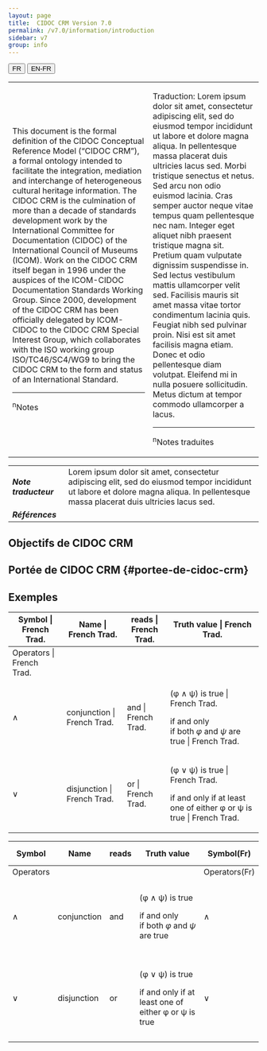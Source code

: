 ```yaml
---
layout: page
title:  CIDOC CRM Version 7.0
permalink: /v7.0/information/introduction
sidebar: v7
group: info
---
```



<div class="lang-buttons">
  <button id="fr" class="activate">FR</button>
  <button id="en-fr">EN-FR</button>
</div>


<table class="text">
<tbody>
<tr class="odd">
<td style="display:none">Texte</td>
<td class="en"><p>This document is the formal definition of the CIDOC Conceptual Reference Model (“CIDOC CRM”), a formal ontology intended to facilitate the integration, mediation and interchange of heterogeneous cultural heritage information. The CIDOC CRM is the culmination of more than a decade of standards development work by the International Committee for Documentation (CIDOC) of the International Council of Museums (ICOM). Work on the CIDOC CRM itself began in 1996 under the auspices of the ICOM-CIDOC Documentation Standards Working Group. Since 2000, development of the CIDOC CRM has been officially delegated by ICOM-CIDOC to the CIDOC CRM Special Interest Group, which collaborates with the ISO working group ISO/TC46/SC4/WG9 to bring the CIDOC CRM to the form and status of an International Standard.</p>
<hr>
<p><sup>n</sup>Notes</p></td>
<td><p>Traduction: Lorem ipsum dolor sit amet, consectetur adipiscing elit, sed do eiusmod tempor incididunt ut labore et dolore magna aliqua. In pellentesque massa placerat duis ultricies lacus sed. Morbi tristique senectus et netus. Sed arcu non odio euismod lacinia. Cras semper auctor neque vitae tempus quam pellentesque nec nam. Integer eget aliquet nibh praesent tristique magna sit. Pretium quam vulputate dignissim suspendisse in. Sed lectus vestibulum mattis ullamcorper velit sed. Facilisis mauris sit amet massa vitae tortor condimentum lacinia quis. Feugiat nibh sed pulvinar proin. Nisi est sit amet facilisis magna etiam. Donec et odio pellentesque diam volutpat. Eleifend mi in nulla posuere sollicitudin. Metus dictum at tempor commodo ullamcorper a lacus.</p>
	<hr>
<p><sup>n</sup>Notes traduites</p></td>
</tr>

</tbody>
</table>
<table>
<tbody>
<tr class="odd">
<td><strong><em>Note traducteur</em></strong></td>
<td>Lorem ipsum dolor sit amet, consectetur adipiscing elit, sed do eiusmod tempor incididunt ut labore et dolore magna aliqua. In pellentesque massa placerat duis ultricies lacus sed.</td>
</tr>
<tr class="even">
<td><strong><em>Références</em></strong></td>
<td></td>
</tr>
</tbody>
</table>

## Objectifs de CIDOC CRM

## Portée de CIDOC CRM {#portee-de-cidoc-crm}

## Exemples

<table>
<thead>
<tr class="header">
<th>Symbol | French Trad.</th>
<th>Name | French Trad.</th>
<th>reads | French Trad.</th>
<th>Truth value | French Trad.</th>
</tr>
</thead>
<tbody>
<tr class="odd">
<td>Operators | French Trad.</td>
<td></td>
<td></td>
<td></td>
</tr>
<tr class="even">
<td>∧</td>
<td>conjunction | French Trad.</td>
<td>and | French Trad.</td>
<td><p>(φ ∧ ψ) is true | French Trad.</p>
<p>if and only if both <em>φ</em> and <em>ψ</em> are true | French Trad.</p></td>
</tr>
<tr class="odd">
<td>∨</td>
<td>disjunction | French Trad.</td>
<td>or | French Trad.</td>
<td><p>(φ ∨ ψ) is true | French Trad.</p>
<p>if and only if at least one of either φ or ψ is true | French Trad.</p></td>
</tr>
</tbody>
</table>

<table>
<thead>
<tr class="header">
<th>Symbol</th>
<th>Name</th>
<th>reads</th>
<th>Truth value</th>
<th>Symbol(Fr)</th>
<th>Name(Fr)</th>
<th>Reads(Fr)</th>
<th>Truth value(Fr)</th>
</tr>
</thead>
<tbody>
<tr class="odd">
<td>Operators</td>
<td></td>
<td></td>
<td></td>
<td>Operators(Fr)</td>
<td></td>
<td></td>
<td></td>
</tr>
<tr class="even">
<td>∧</td>
<td>conjunction</td>
<td>and</td>
<td><p>(φ ∧ ψ) is true</p>
<p>if and only if both <em>φ</em> and <em>ψ</em> are true</p></td>
<td>∧</td>
<td>conjunction(Fr)</td>
<td>and(Fr)</td>
<td><p>(φ ∧ ψ) is true(Fr)</p>
<p>if and only if both <em>φ</em> and <em>ψ</em> are true (Fr)</p></td>
</tr>
<tr class="odd">
<td>∨</td>
<td>disjunction</td>
<td>or</td>
<td><p>(φ ∨ ψ) is true</p>
<p>if and only if at least one of either φ or ψ is true</p></td>
<td>∨</td>
<td>disjunction(Fr)</td>
<td>or(Fr)</td>
<td><p>(φ ∨ ψ) is true (Fr)</p>
<p>if and only if at least one of either φ or ψ is true (Fr)</p></td>
</tr>
</tbody>
</table>



